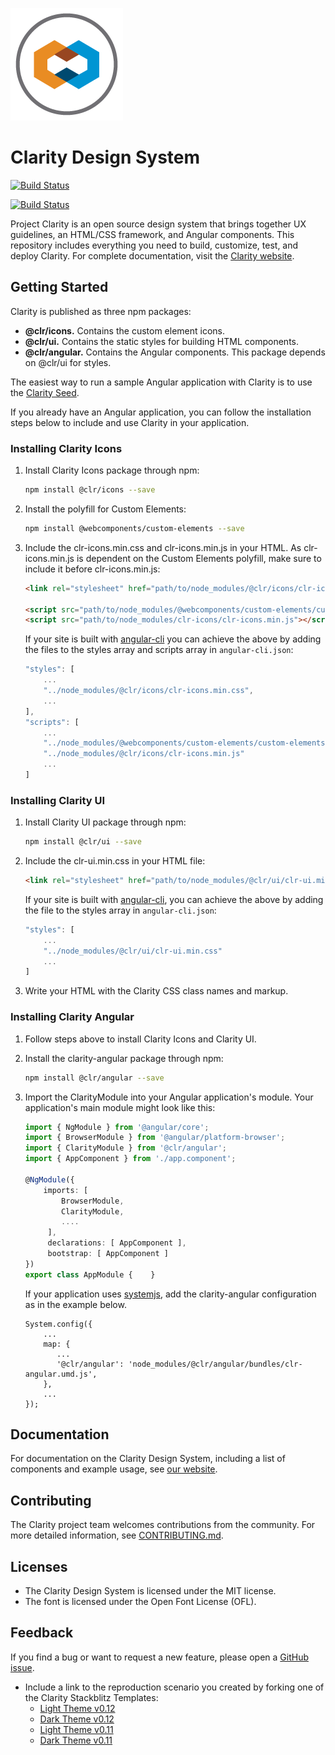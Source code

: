 ![Clarity](logo.png)

# Clarity Design System

[![Build Status](https://travis-ci.org/vmware/clarity.svg?branch=master)](https://travis-ci.org/vmware/clarity)

[![Build Status](https://saucelabs.com/browser-matrix/claritydesignsystem.svg)](https://saucelabs.com/beta/builds/b16110e384ce459ab68f10da6e38a285)

Project Clarity is an open source design system that brings together UX guidelines, an HTML/CSS framework, and Angular components. This repository includes everything you need to build, customize, test, and deploy Clarity. For complete documentation, visit the [Clarity website](https://vmware.github.io/clarity/).

## Getting Started

Clarity is published as three npm packages:

* **@clr/icons.** Contains the custom element icons.
* **@clr/ui.** Contains the static styles for building HTML components.
* **@clr/angular.** Contains the Angular components. This package depends on @clr/ui for styles.

The easiest way to run a sample Angular application with Clarity is to use the [Clarity Seed](https://github.com/vmware/clarity-seed).

If you already have an Angular application, you can follow the installation steps below to include and use Clarity in your application.

### Installing Clarity Icons

1.  Install Clarity Icons package through npm:

    ```bash
    npm install @clr/icons --save
    ```

2.  Install the polyfill for Custom Elements:

    ```bash
    npm install @webcomponents/custom-elements --save
    ```

3.  Include the clr-icons.min.css and clr-icons.min.js in your HTML. As clr-icons.min.js is dependent on the Custom Elements polyfill, make sure to include it before clr-icons.min.js:

    ```html
    <link rel="stylesheet" href="path/to/node_modules/@clr/icons/clr-icons.min.css">

    <script src="path/to/node_modules/@webcomponents/custom-elements/custom-elements.min.js"></script>
    <script src="path/to/node_modules/clr-icons/clr-icons.min.js"></script>
    ```

    If your site is built with [angular-cli](https://github.com/angular/angular-cli) you can achieve the above by adding the files to the styles array and
    scripts array in `angular-cli.json`:

    ```js
    "styles": [
        ...
        "../node_modules/@clr/icons/clr-icons.min.css",
        ...
    ],
    "scripts": [
        ...
        "../node_modules/@webcomponents/custom-elements/custom-elements.min.js",
        "../node_modules/@clr/icons/clr-icons.min.js"
        ...
    ]
    ```

### Installing Clarity UI

1.  Install Clarity UI package through npm:

    ```bash
    npm install @clr/ui --save
    ```

2.  Include the clr-ui.min.css in your HTML file:

    ```html
    <link rel="stylesheet" href="path/to/node_modules/@clr/ui/clr-ui.min.css">
    ```

    If your site is built with [angular-cli](https://github.com/angular/angular-cli), you can achieve the above by adding the file to the styles array in
    `angular-cli.json`:

    ```js
    "styles": [
        ...
        "../node_modules/@clr/ui/clr-ui.min.css"
        ...
    ]
    ```

3.  Write your HTML with the Clarity CSS class names and markup.

### Installing Clarity Angular

1.  Follow steps above to install Clarity Icons and Clarity UI.
2.  Install the clarity-angular package through npm:

    ```bash
    npm install @clr/angular --save
    ```

3.  Import the ClarityModule into your Angular application's module. Your application's main module might look like this:

    ```typescript
    import { NgModule } from '@angular/core';
    import { BrowserModule } from '@angular/platform-browser';
    import { ClarityModule } from '@clr/angular';
    import { AppComponent } from './app.component';

    @NgModule({
        imports: [
            BrowserModule,
            ClarityModule,
            ....
         ],
         declarations: [ AppComponent ],
         bootstrap: [ AppComponent ]
    })
    export class AppModule {    }
    ```

    If your application uses [systemjs](https://github.com/systemjs/systemjs), add the clarity-angular configuration
    as in the example below.

    ```
    System.config({
    	...
    	map: {
    	   ...
    	   '@clr/angular': 'node_modules/@clr/angular/bundles/clr-angular.umd.js',
    	},
    	...
    });
    ```

## Documentation

For documentation on the Clarity Design System, including a list of components and example usage, see [our website](https://vmware.github.io/clarity).

## Contributing

The Clarity project team welcomes contributions from the community. For more detailed information, see [CONTRIBUTING.md](CONTRIBUTING.md).

## Licenses

* The Clarity Design System is licensed under the MIT license.
* The font is licensed under the Open Font License (OFL).

## Feedback

If you find a bug or want to request a new feature, please open a [GitHub issue](https://github.com/vmware/clarity/issues).

* Include a link to the reproduction scenario you created by forking one of the Clarity Stackblitz Templates:
  * [Light Theme v0.12](https://stackblitz.com/edit/clarity-light-theme-v012)
  * [Dark Theme v0.12](https://stackblitz.com/edit/clarity-dark-theme-v012)
  * [Light Theme v0.11](https://stackblitz.com/edit/clarity-light-theme-v11)
  * [Dark Theme v0.11](https://stackblitz.com/edit/clarity-dark-theme-v11)
